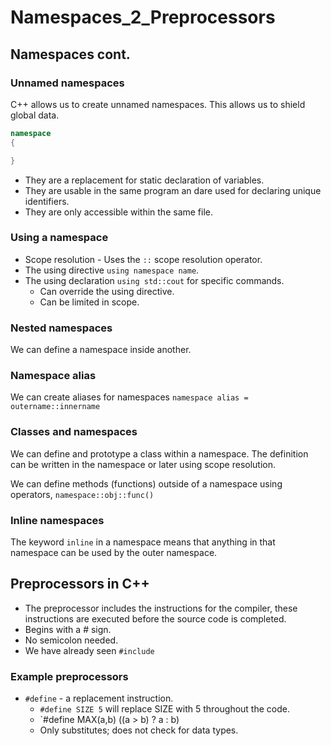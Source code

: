 # Namespaces_2_Preprocessors

## Namespaces cont.

### Unnamed namespaces

C++ allows us to create unnamed namespaces. This allows us to shield global data.

```c++
namespace
{

}
```

* They are a replacement for static declaration of variables.
* They are usable in the same program an dare used for declaring unique identifiers.
* They are only accessible within the same file.

### Using a namespace

* Scope resolution - Uses the `::` scope resolution operator.
* The using directive `using namespace name`.
* The using declaration `using std::cout` for specific commands.
  * Can override the using directive.
  * Can be limited in scope.

### Nested namespaces

We can define a namespace inside another.

### Namespace alias

We can create aliases for namespaces `namespace alias = outername::innername`

### Classes and namespaces

We can define and prototype a class within a namespace. The definition can be written in the namespace or later using scope resolution.

We can define methods (functions) outside of a namespace using operators, `namespace::obj::func()`

### Inline namespaces

The keyword `inline` in a namespace means that anything in that namespace can be used by the outer  namespace.

## Preprocessors in C++

* The preprocessor includes the instructions for the compiler, these instructions are executed before the source code is completed.
* Begins with a # sign.
* No semicolon needed.
* We have already seen `#include`

### Example preprocessors

* `#define` - a replacement instruction.
  * `#define SIZE 5` will replace SIZE with 5 throughout the code.
  * `#define MAX(a,b) ((a > b) ? a : b)
  * Only substitutes; does not check for data types.